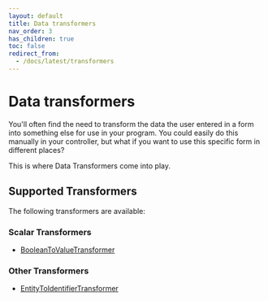```yaml
---
layout: default
title: Data transformers
nav_order: 3
has_children: true
toc: false
redirect_from:
  - /docs/latest/transformers
---
```


# Data transformers

You'll often find the need to transform the data the user entered in a form into something else for use in your program. You
could easily do this manually in your controller, but what if you want to use this specific form in different places?

This is where Data Transformers come into play.

## Supported Transformers

The following transformers are available:

### Scalar Transformers

* [BooleanToValueTransformer](boolean-to-value-transformer.md)

### Other Transformers

* [EntityToIdentifierTransformer](entity-to-identifier-transformer.md)
